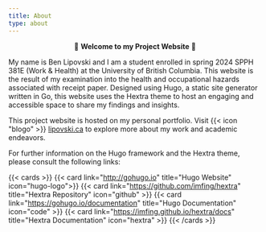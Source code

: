 ```yaml
---
title: About
type: about
---
```


<p style="text-align: center;">👋 <b>Welcome to my Project Website</b> 👋</p>

My name is Ben Lipovski and I am a student enrolled in spring 2024 SPPH 381E (Work & Health) at the University of British Columbia. This website is the result of my examination into the health and occupational hazards associated with receipt paper. Designed using Hugo, a static site generator written in Go, this website uses the Hextra theme to host an engaging and accessible space to share my findings and insights.

This project website is hosted on my personal portfolio. Visit {{< icon "blogo" >}} [lipovski.ca](https://lipovski.ca) to explore more about my work and academic endeavors.

For further information on the Hugo framework and the Hextra theme, please consult the following links:

{{< cards >}}
  {{< card link="http://gohugo.io" title="Hugo Website" icon="hugo-logo">}}
  {{< card link="https://github.com/imfing/hextra" title="Hextra Repository" icon="github" >}}
  {{< card link="https://gohugo.io/documentation" title="Hugo Documentation" icon="code" >}}
  {{< card link="https://imfing.github.io/hextra/docs" title="Hextra Documentation" icon="hextra" >}}
{{< /cards >}}

